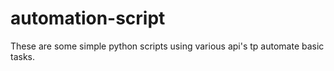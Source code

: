 # automation-script
These are some simple python scripts using various api's tp automate basic tasks.
